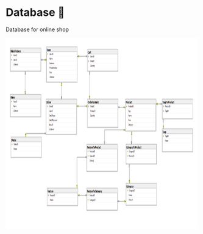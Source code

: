 # Database  📰
Database for online shop

</p><img src="DataBase.png" align="middle" height="500" alt="Картинка пропала, как жаль"></p>
